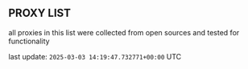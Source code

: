 ## PROXY LIST

all proxies in this list were collected from open sources and tested for functionality

last update: `2025-03-03 14:19:47.732771+00:00` UTC